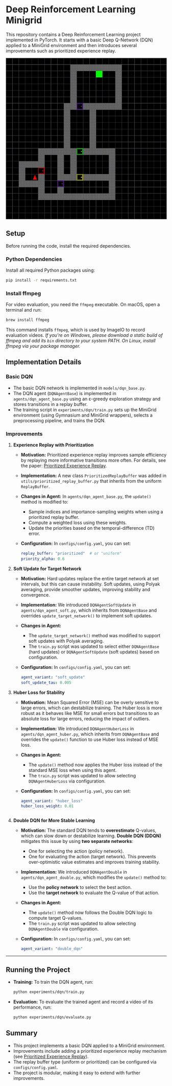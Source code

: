 # Deep Reinforcement Learning Minigrid

This repository contains a Deep Reinforcement Learning project implemented in PyTorch. It starts with a basic Deep Q-Network (DQN) applied to a MiniGrid environment and then introduces several improvements such as prioritized experience replay.

<img src="videos/evaluation_with_memory.gif" alt="Evaluation with memory">

## Setup

Before running the code, install the required dependencies.

### Python Dependencies

Install all required Python packages using:

```bash
pip install -r requirements.txt
```

### Install ffmpeg

For video evaluation, you need the `ffmpeg` executable. On macOS, open a terminal and run:

```bash
brew install ffmpeg
```

This command installs `ffmpeg`, which is used by ImageIO to record evaluation videos.
_If you're on Windows, please download a static build of ffmpeg and add its `bin` directory to your system PATH. On Linux, install ffmpeg via your package manager._

## Implementation Details

### Basic DQN

- The basic DQN network is implemented in `models/dqn_base.py`.
- The DQN agent (`DQNAgentBase`) is implemented in `agents/dqn_agent_base.py` using an ε-greedy exploration strategy and stores transitions in a replay buffer.
- The training script in `experiments/dqn/train.py` sets up the MiniGrid environment (using Gymnasium and MiniGrid wrappers), selects a preprocessing pipeline, and trains the DQN.

### Improvements

1. **Experience Replay with Prioritization**
   - **Motivation:**
     Prioritized experience replay improves sample efficiency by replaying more informative transitions more often.
     For details, see the paper: [Prioritized Experience Replay](https://arxiv.org/abs/1511.05952).

   - **Implementation:**
     A new class `PrioritizedReplayBuffer` was added in `utils/prioritized_replay_buffer.py` that inherits from the uniform `ReplayBuffer`.

   - **Changes in Agent:**
     In `agents/dqn_agent_base.py`, the `update()` method is modified to:
       - Sample indices and importance-sampling weights when using a prioritized replay buffer.
       - Compute a weighted loss using these weights.
       - Update the priorities based on the temporal-difference (TD) error.

   - **Configuration:**
     In `configs/config.yaml`, you can set:

     ```yaml
     replay_buffer: "prioritized"  # or "uniform"
     priority_alpha: 0.6
     ```

2. **Soft Update for Target Network**

   - **Motivation:**
     Hard updates replace the entire target network at set intervals, but this can cause instability.
     Soft updates, using Polyak averaging, provide smoother updates, improving stability and convergence.

   - **Implementation:**
     We introduced `DQNAgentSoftUpdate` in `agents/dqn_agent_soft.py`, which inherits from `DQNAgentBase` and overrides `update_target_network()` to implement soft updates.

   - **Changes in Agent:**
     - The `update_target_network()` method was modified to support soft updates with Polyak averaging.
     - The `train.py` script was updated to select either `DQNAgentBase` (hard updates) or `DQNAgentSoftUpdate` (soft updates) based on configuration.

   - **Configuration:**
     In `configs/config.yaml`, you can set:

     ```yaml
     agent_variant: "soft_update"
     soft_update_tau: 0.005
     ```

3. **Huber Loss for Stability**
   - **Motivation:**
     Mean Squared Error (MSE) can be overly sensitive to large errors, which can destabilize training. The Huber loss is more robust as it behaves like MSE for small errors but transitions to an absolute loss for large errors, reducing the impact of outliers.

   - **Implementation:**
     We introduced `DQNAgentHuberLoss` in `agents/dqn_agent_huber.py`, which inherits from `DQNAgentBase` and overrides the `update()` function to use Huber loss instead of MSE loss.

   - **Changes in Agent:**
     - The `update()` method now applies the Huber loss instead of the standard MSE loss when using this agent.
     - The `train.py` script was updated to allow selecting `DQNAgentHuberLoss` via configuration.

   - **Configuration:**
     In `configs/config.yaml`, you can set:

     ```yaml
     agent_variant: "huber_loss"
     huber_loss_weight: 0.01
    ```

4. **Double DQN for More Stable Learning**

   - **Motivation:**
     The standard DQN tends to **overestimate** Q-values, which can slow down or destabilize learning. **Double DQN (DDQN)** mitigates this issue by using **two separate networks**:
     - One for selecting the action (policy network).
     - One for evaluating the action (target network).
     This prevents over-optimistic value estimates and improves training stability.

   - **Implementation:**
     We introduced `DQNAgentDouble` in `agents/dqn_agent_double.py`, which modifies the `update()` method to:
     - Use the **policy network** to select the best action.
     - Use the **target network** to evaluate the Q-value of that action.

   - **Changes in Agent:**
     - The `update()` method now follows the Double DQN logic to compute target Q-values.
     - The `train.py` script was updated to allow selecting `DQNAgentDouble` via configuration.

   - **Configuration:**
     In `configs/config.yaml`, you can set:

     ```yaml
     agent_variant: "double_dqn"
     ```
---

## Running the Project

- **Training:**
  To train the DQN agent, run:

  ```bash
  python experiments/dqn/train.py
  ```
- **Evaluation:**
  To evaluate the trained agent and record a video of its performance, run:

  ```bash
  python experiments/dqn/evaluate.py
  ```

## Summary

- This project implements a basic DQN applied to a MiniGrid environment.
- Improvements include adding a prioritized experience replay mechanism (see [Prioritized Experience Replay](https://arxiv.org/abs/1511.05952)).
- The replay buffer type (uniform or prioritized) can be configured via `configs/config.yaml`.
- The project is modular, making it easy to extend with further improvements.

